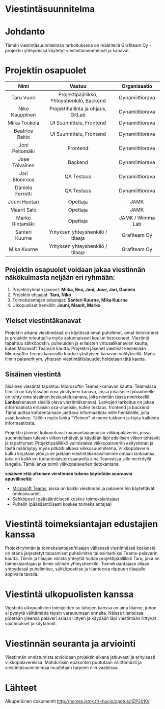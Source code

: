 # Viestintäsuunnitelma


#	Johdanto

Tämän viestintäsuunnitelman tarkoituksena on määritellä Grafiteam Oy -projektin yhteydessä käytetyt viestintämenetelmät ja kanavat.

#	Projektin osapuolet

| Nimi | Vastuu | Organisaatio |
|:-:|:-:|:-:|
| Taru Vuori | Projektipäällikkö, Yhteyshenkilö, Backend | Dynamiittiorava |
| Niko Kauppinen | Projektihallinta ja ohjaus, GitLab | Dynamiittiorava |
| Miika Toukola | UI Suunnittelu, Frontend | Dynamiittiorava |
| Beatrice Raitio | UI Suunnittelu, Frontend | Dynamiittiorava |
| Joni Peltomäki | Frontend | Dynamiittiorava |
| Jose Toivainen | Backend | Dynamiittiorava |
| Jari Blomroos | QA Testaus | Dynamiittiorava |
| Daniela Ferretti | QA Testaus | Dynamiittiorava |
| Jouni Huotari | Opettaja | JAMK |
| Maarit Salo | Opettaja | JAMK |
| Marko Rintamäki | Opettaja | JAMK / Wimma Lab |
| Santeri Kuurne | Yrityksen yhteyshenkilö / tilaaja | Grafiteam Oy |
| Mika Kuurne | Yrityksen yhteyshenkilö / tilaaja | Grafiteam Oy |



## Projektin osapuolet voidaan jakaa viestinnän näkökulmasta neljään eri ryhmään:

  1.	Projektiryhmän jäsenet: **Miika, Bea, Joni, Jose, Jari, Daniela**
  2.	Projektin ohjaajat: **Taru, Niko**
  3.	Toimeksiantajan edustajat: **Santeri Kuurne, Mika Kuurne**
  4.	Ulkopuoliset henkilöt: **Jouni, Maarit, Marko**


## Yleiset viestintäkanavat

Projektin aikana viestinnässä on käytössä omat puhelimet, omat tietokoneet ja projektin toteuttajilla myös satunnaisesti koulun tietokoneet.
Viestintä tapahtuu sähköpostin, puheluiden ja erilaisten virtuaalikanavien kautta, kuten Microsoft Teamsin kautta.
Projektin jäsenet viestivät keskenään Microsoftin Teams kanavalle luodun yksityisen kanavan välityksellä. Myös tiimin palaverit ym. yhteisen viestintätilaisuudet hoidetaan tätä kautta.

## Sisäinen viestintä

Sisäinen viestintä tapahtuu Microsoftin Teams -kanavan kautta. Teamsissa tiimillä on käytössään oma yksityinen kanava, jossa jokaiselle työvaiheelle on tehty oma sisäinen keskustelukanava, joita nimitän tässä nimikkeellä **Lanka**(kanavan sisällä oleva viestintäkanava).
Lankojen tarkoitus on jakaa informaatiota erilaisiin osa-alueisiin, kuten testaus, frontend ja backend. Tämä auttaa kohdentamaan jaettava informaatiota niille henkilöille, joita asiat koskee. Tällöin myös lanka "Yleinen" ei mene tukkoon ja täyty kaikesta informaatiosta.

Projektin jäsenet kokoontuvat maanantaiaamuisin viikkopalaveriin, jossa suunnitellaan tulevan viikon tehtävät ja käydään läpi edellisen viikon tehtävät ja tapahtumat. Projektipäällikkö valmistelee viikkopalaveriin esityslistan ja tästä määräytyy myös pitkälti alkava viikkosuunnitelma.
Viikkopalaverin kulku kirjataan ylös ja se jaetaan viestintäkanavallamme omaan lankaansa, joka on kaikkien tuotantolaisten saatavilla aina Teamsissa sille merkityllä langalla. Tämä lanka toimii viikkopalaverien tietokantana.

**sisäisen että ulkoisen viestinnän tukena käytetään seuraavia apuvälineitä:**

-	[Microsoft Teams](https://www.microsoft.com/fi-fi/microsoft-teams/compare-microsoft-teams-options-b?=&ef_id=EAIaIQobChMIttSC09Kq-gIVbwCiAx1_2AShEAAYASAAEgLEkvD_BwE%3aG%3as&OCID=AIDcmmvt04n6e4_SEM_EAIaIQobChMIttSC09Kq-gIVbwCiAx1_2AShEAAYASAAEgLEkvD_BwE%3aG%3as&gclid=EAIaIQobChMIttSC09Kq-gIVbwCiAx1_2AShEAAYASAAEgLEkvD_BwE&activetab=pivot%3aprimaryr2), jossa on kaikki viestinnän ja palavereihin käytettävät ominaisuudet.
- Sähköposti (pääsääntöisesti koskee toimeksiantajaa)
- Puhelin (pääsääntöisesti koskee toimeksiantajaa)

# Viestintä toimeksiantajan edustajien kanssa

Projektiryhmän ja toimeksiantajan/tilaajan välisessä viestinnässä keskeistä on etänä järjestetyt tapaamiset puhelimitse tai esimerkiksi Teams-palaverin kautta. Tiimin ja tilaajan välistä yhteyttä hoitaa projektipäällikkö Taru, joka on toimeksiantajan ja tiimin välinen yhteyshenkilö.
Toimeksiantajaan ollaan yhteydessä puhelimitse, sähköpostitse ja tilanteesta riippuen tilaajalle sopivalla tavalla.

# Viestintä ulkopuolisten kanssa

Viestintä ulkopuolisten toimijoiden tai tahojen kanssa on aina tilanne, johon ei pystytä välttämättä täysin varautumaan ennalta. Näissä tilanteissa pidetään yleensä palaveri asiaan liittyen ja käydään läpi viestintään liittyvät vaatimukset ja käytännöt.

# Viestinnän seuranta ja arviointi

Viestinnän onnistumista arvioidaan projektin aikana jatkuvasti ja erityisesti viikkopalavereissa.  Mahdollisiin epäkohtiin puututaan välittömästi ja viestintäsuunnitelmaa muutetaan tarpeen niin vaatiessa.


# Lähteet

Alkuperäinen dokumentti http://homes.jamk.fi/~huojo/opetus/IIZP2010/
